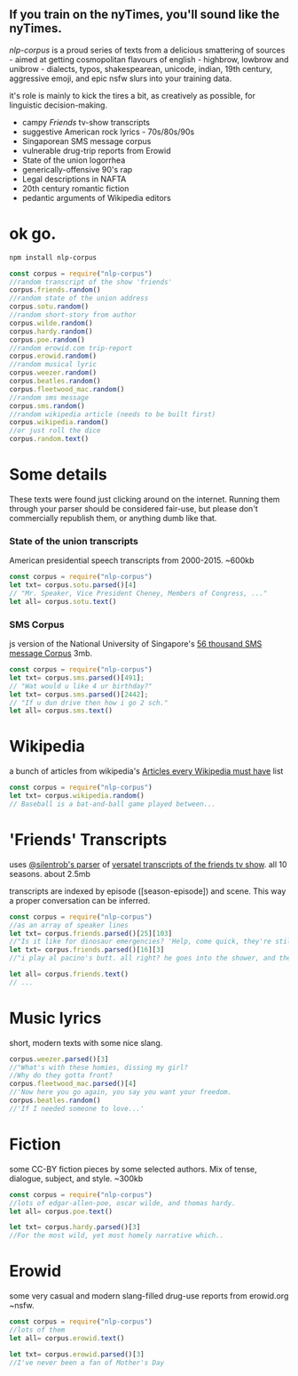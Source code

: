 ## If you train on the nyTimes, you'll sound like the nyTimes.
*nlp-corpus* is a proud series of texts from a delicious smattering of sources - aimed at getting cosmopolitan flavours of english - highbrow, lowbrow and unibrow -
dialects, typos, shakespearean, unicode, indian, 19th century, aggressive emoji, and epic nsfw slurs into your training data.

it's role is mainly to kick the tires a bit, as creatively as possible, for linguistic decision-making.

* campy *Friends* tv-show transcripts
* suggestive American rock lyrics - 70s/80s/90s
* Singaporean SMS message corpus
* vulnerable drug-trip reports from Erowid
* State of the union logorrhea
* generically-offensive 90's rap
* Legal descriptions in NAFTA
* 20th century romantic fiction
* pedantic arguments of Wikipedia editors

# ok go.
```bash
npm install nlp-corpus
```
```javascript
const corpus = require("nlp-corpus")
//random transcript of the show 'friends'
corpus.friends.random()
//random state of the union address
corpus.sotu.random()
//random short-story from author
corpus.wilde.random()
corpus.hardy.random()
corpus.poe.random()
//random erowid.com trip-report
corpus.erowid.random()
//random musical lyric
corpus.weezer.random()
corpus.beatles.random()
corpus.fleetwood_mac.random()
//random sms message
corpus.sms.random()
//random wikipedia article (needs to be built first)
corpus.wikipedia.random()
//or just roll the dice
corpus.random.text()
```

# Some details
These texts were found just clicking around on the internet.
Running them through your parser should be considered fair-use, but please don't commercially republish them, or anything dumb like that.

### State of the union transcripts
American presidential speech transcripts from 2000-2015. ~600kb
```javascript
const corpus = require("nlp-corpus")
let txt= corpus.sotu.parsed()[4]
// "Mr. Speaker, Vice President Cheney, Members of Congress, ..."
let all= corpus.sotu.text()
```

### SMS Corpus
js version of the National University of Singapore's [56 thousand SMS message  Corpus](http://wing.comp.nus.edu.sg:8080/SMSCorpus/overview.jsp) 3mb.

```javascript
const corpus = require("nlp-corpus")
let txt= corpus.sms.parsed()[491];
// "Wat would u like 4 ur birthday?"
let txt= corpus.sms.parsed()[2442];
// "If u dun drive then how i go 2 sch."
let all= corpus.sms.text()
```

# Wikipedia
a bunch of articles from wikipedia's [Articles every Wikipedia must have](https://meta.wikimedia.org/wiki/List_of_articles_every_Wikipedia_should_have) list
```javascript
const corpus = require("nlp-corpus")
let txt= corpus.wikipedia.random()
// Baseball is a bat-and-ball game played between...
```

# 'Friends' Transcripts
uses [@silentrob's parser](https://github.com/silentrob/superscript-friends) of [versatel transcripts of the friends tv show](http://home.versatel.nl/friendspic0102/). all 10 seasons. about 2.5mb

transcripts are indexed by episode ([season-episode]) and scene. This way a proper conversation can be inferred.
```javascript
const corpus = require("nlp-corpus")
//as an array of speaker lines
let txt= corpus.friends.parsed()[25][103]
//"Is it like for dinosaur emergencies? 'Help, come quick, they're still extinct.'"
let txt= corpus.friends.parsed()[16][3]
//"i play al pacino's butt. all right? he goes into the shower, and then- i'm his butt..."

let all= corpus.friends.text()
// ...
```
# Music lyrics
short, modern texts with some nice slang.
```javascript
corpus.weezer.parsed()[3]
//"What's with these homies, dissing my girl?
//Why do they gotta front?
corpus.fleetwood_mac.parsed()[4]
//'Now here you go again, you say you want your freedom.
corpus.beatles.random()
//'If I needed someone to love...'
```

# Fiction
some CC-BY fiction pieces by some selected authors. Mix of tense, dialogue, subject, and style. ~300kb
```javascript
const corpus = require("nlp-corpus")
//lots of edgar-allen-poe, oscar wilde, and thomas hardy.
let all= corpus.poe.text()

let txt= corpus.hardy.parsed()[3]
//For the most wild, yet most homely narrative which..
```

# Erowid
some very casual and modern slang-filled drug-use reports from erowid.org ~nsfw.
```javascript
const corpus = require("nlp-corpus")
//lots of them
let all= corpus.erowid.text()

let txt= corpus.erowid.parsed()[3]
//I've never been a fan of Mother's Day
```
